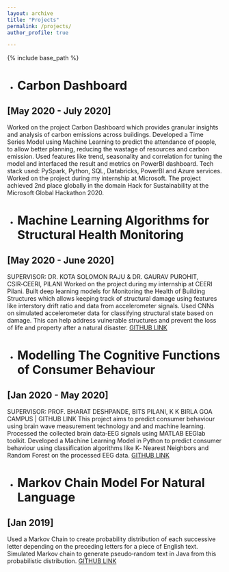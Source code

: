 ```yaml
---
layout: archive
title: "Projects"
permalink: /projects/
author_profile: true

---
```

{% include base_path %}
* # Carbon Dashboard 
## \[May 2020 - July 2020\]
Worked on the project Carbon Dashboard which provides granular insights and analysis of carbon emissions across buildings.
Developed a Time Series Model using Machine Learning to predict the attendance of people, to allow better planning, reducing the wastage
of resources and carbon emission.
Used features like trend, seasonality and correlation for tuning the model and interfaced the result and metrics on PowerBI dashboard. Tech
stack used: PySpark, Python, SQL, Databricks, PowerBI and Azure services.
Worked on the project during my internship at Microsoft. The project achieved 2nd place globally in the domain Hack for Sustainability at the Microsoft Global Hackathon 2020.

* # Machine Learning Algorithms for Structural Health Monitoring 
## \[May 2020 - June 2020\]
SUPERVISOR: DR. KOTA SOLOMON RAJU & DR. GAURAV PUROHIT, CSIR‑CEERI, PILANI
Worked on the project during my internship at CEERI Pilani. 
Built deep learning models for Monitoring the Health of Building Structures which allows keeping track of structural damage using features
like interstory drift ratio and data from accelerometer signals. Used CNNs on simulated accelerometer data for classifying structural state based on damage. This can help address vulnerable structures and prevent the loss of life and property after a natural disaster. [GITHUB LINK](https://github.com/vishwa27yvs/Structural-Health-Monitoring)

* # Modelling The Cognitive Functions of Consumer Behaviour 
## \[Jan 2020 - May 2020\]
SUPERVISOR: PROF. BHARAT DESHPANDE, BITS PILANI, K K BIRLA GOA CAMPUS | GITHUB LINK
This project aims to predict consumer behaviour using brain wave measurement technology and and machine learning.
Processed the collected brain data‑EEG signals using MATLAB EEGlab toolkit.
Developed a Machine Learning Model in Python to predict consumer behaviour using classification algorithms like K‑ Nearest Neighbors and
Random Forest on the processed EEG data. [GITHUB LINK](https://github.com/vishwa27yvs/ML-and-Consumer-Neuroscience)

* # Markov Chain Model For Natural Language 
## \[Jan 2019\]
Used a Markov Chain to create probability distribution of each successive letter depending on the preceding letters for a piece of English text.
Simulated Markov chain to generate pseudo‑random text in Java from this probabilistic distribution. [GITHUB LINK](https://github.com/vishwa27yvs/Intro-to-Computer-Science-COS-126/tree/master/Markov%20Model)

